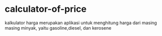 # calculator-of-price
kalkulator harga merupakan aplikasi untuk menghitung harga dari masing masing minyak, yaitu gasoline,diesel, dan kerosene
